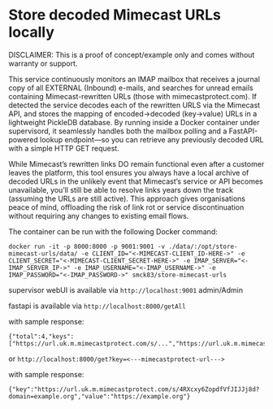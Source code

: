 # Store decoded Mimecast URLs locally

DISCLAIMER: This is a proof of concept/example only and comes without warranty or support.

This service continuously monitors an IMAP mailbox that receives a journal copy of all EXTERNAL (Inbound) e-mails, and searches for unread emails containing Mimecast-rewritten URLs (those with mimecastprotect.com). If detected the service decodes each of the rewritten URLS via the Mimecast API, and stores the mapping of encoded→decoded  (key→value) URLs in a lightweight PickleDB database. By running inside a Docker container under supervisord, it seamlessly handles both the mailbox polling and a FastAPI-powered lookup endpoint—so you can retrieve any previously decoded URL with a simple HTTP GET request.

While Mimecast’s rewritten links DO remain functional even after a customer leaves the platform, this tool ensures you always have a local archive of decoded URLs in the unlikely event that Mimecast’s service or API becomes unavailable, you’ll still be able to resolve links years down the track (assuming the URLs are still active). This approach gives organisations peace of mind, offloading the risk of link rot or service discontinuation without requiring any changes to existing email flows.


The container can be run with the following Docker command:

````
docker run -it -p 8000:8000 -p 9001:9001 -v ./data/:/opt/store-mimecast-urls/data/ -e CLIENT_ID="<-MIMECAST-CLIENT_ID-HERE->" -e CLIENT_SECRET="<-MIMECAST-CLIENT_SECRET-HERE->" -e IMAP_SERVER="<-IMAP_SERVER_IP->" -e IMAP_USERNAME="<-IMAP_USERNAME->" -e IMAP_PASSWORD="<-IMAP_PASSWORD->" smck83/store-mimecast-urls
````

supervisor webUI is available via
`http://localhost:9001`
admin/Admin

fastapi is available via
`http://localhost:8000/getAll`

with sample response:
````
{"total":4,"keys":["https://url.uk.m.mimecastprotect.com/s/...","https://url.uk.m.mimecastprotect.com/s/...","https://url.uk.m.mimecastprotect.com/s/...","https://url.uk.m.mimecastprotect.com/s/..."]
````

or
`http://localhost:8000/get?key=<---mimecastprotect-url--->`

with sample response:
````
{"key":"https://url.uk.m.mimecastprotect.com/s/4RXcxy6ZopdfVfJIJJj8d?domain=example.org","value":"https://example.org"}
````
